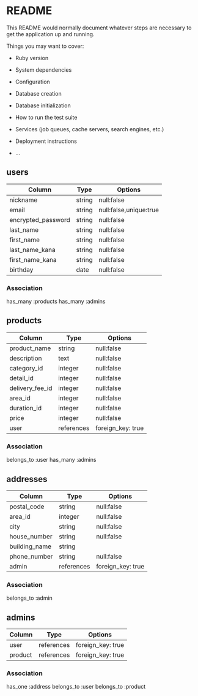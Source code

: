 # README

This README would normally document whatever steps are necessary to get the
application up and running.

Things you may want to cover:

* Ruby version

* System dependencies

* Configuration

* Database creation

* Database initialization

* How to run the test suite

* Services (job queues, cache servers, search engines, etc.)

* Deployment instructions

* ...


## users

|Column               |Type      |Options
|---------------------|----------|-----------------------
|nickname             |string    |null:false
|email                |string    |null:false,unique:true
|encrypted_password   |string    |null:false
|last_name            |string    |null:false
|first_name           |string    |null:false
|last_name_kana       |string    |null:false
|first_name_kana      |string    |null:false
|birthday             |date      |null:false

### Association
has_many :products
has_many :admins

## products

|Column          |Type      |Options
|----------------|----------|-------------------
|product_name    |string    |null:false
|description     |text      |null:false
|category_id     |integer   |null:false
|detail_id       |integer   |null:false
|delivery_fee_id |integer   |null:false
|area_id         |integer   |null:false
|duration_id     |integer   |null:false
|price           |integer   |null:false
|user            |references|foreign_key: true

### Association
belongs_to :user
has_many :admins


## addresses

Column           |Type      |Options
|----------------|----------|-------------------
|postal_code     |string    |null:false
|area_id         |integer   |null:false
|city            |string    |null:false
|house_number    |string    |null:false
|building_name   |string    |
|phone_number    |string    |null:false
|admin           |references|foreign_key: true

### Association
belongs_to :admin

## admins

Column   |Type       |Options
|--------|-----------|------------------
|user    |references |foreign_key: true
|product |references |foreign_key: true

### Association
has_one :address
belongs_to :user
belongs_to :product